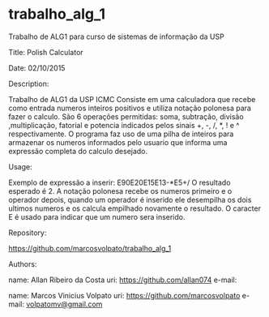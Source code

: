 # trabalho_alg_1
Trabalho de ALG1 para curso de sistemas de informação da USP

Title: 		Polish Calculator 

Date: 		02/10/2015

Description: 

Trabalho de ALG1 da USP ICMC
				     Consiste em uma calculadora que recebe como entrada numeros inteiros positivos
				     e utiliza notação polonesa para fazer o calculo.
				     São 6 operações permitidas: soma, subtração, divisão ,multiplicação, fatorial
				     e potencia indicados pelos sinais +, -, /, *, ! e ^ respectivamente.
				     O programa faz uso de uma pilha de inteiros para armazenar os numeros informados
				     pelo usuario que informa uma expressão completa do calculo desejado.
				
 Usage:		  
 
 Exemplo de expressão a inserir: E90E20E15E13-*E5+/
				     O resultado esperado é 2.
				     A notação polonesa recebe os numeros primeiro e o operador depois, quando um 
				     operador é inserido ele desempilha os dois ultimos numeros e os calcula
 				     empilhado novamente o resultado. O caracter E é usado para indicar que um 
				     numero sera inserido.

Repository: 

https://github.com/marcosvolpato/trabalho_alg_1

Authors:	 	 

name: Allan Ribeiro da Costa
				     uri: https://github.com/allan074
				     e-mail: <email>

name: Marcos Vinicius Volpato
				     uri: https://github.com/marcosvolpato
				     e-mail: volpatomv@gmail.com

